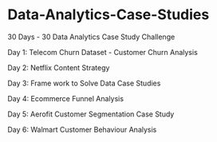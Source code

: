 # Data-Analytics-Case-Studies

30 Days - 30 Data Analytics Case Study Challenge

Day 1: Telecom Churn Dataset - Customer Churn Analysis

Day 2: Netflix Content Strategy

Day 3: Frame work to Solve Data Case Studies

Day 4: Ecommerce Funnel Analysis

Day 5: Aerofit Customer Segmentation Case Study

Day 6: Walmart Customer Behaviour Analysis
